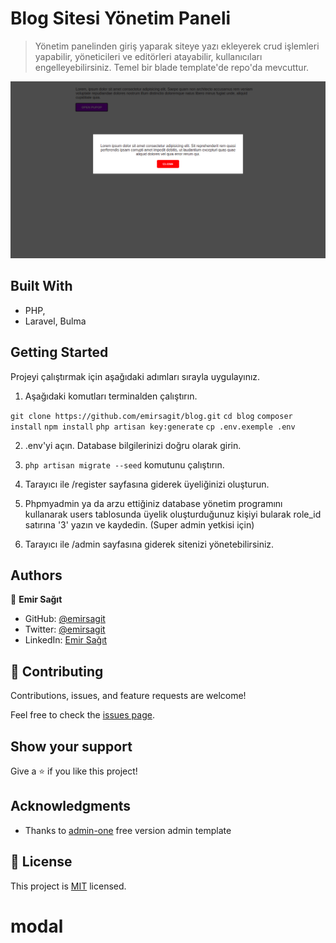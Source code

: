 # Blog Sitesi Yönetim Paneli

> Yönetim panelinden giriş yaparak siteye yazı ekleyerek crud işlemleri yapabilir, yöneticileri ve editörleri atayabilir, kullanıcıları engelleyebilirsiniz. Temel bir blade template'de repo'da mevcuttur.

![screenshot](./app_screenshot.png)

## Built With

- PHP,
- Laravel, Bulma

## Getting Started

Projeyi çalıştırmak için aşağıdaki adımları sırayla uygulayınız.

1. Aşağıdaki komutları terminalden çalıştırın.

```git clone https://github.com/emirsagit/blog.git```
```cd blog```
```composer install```
```npm install```
```php artisan key:generate```
```cp .env.exemple .env```

2. .env'yi açın. Database bilgilerinizi doğru olarak girin.

3. ```php artisan migrate --seed``` komutunu çalıştırın.

4. Tarayıcı ile /register sayfasına giderek üyeliğinizi oluşturun.

5. Phpmyadmin ya da arzu ettiğiniz database yönetim programını kullanarak users tablosunda üyelik oluşturduğunuz kişiyi bularak role_id satırına '3' yazın ve kaydedin. (Super admin yetkisi için)

6. Tarayıcı ile /admin sayfasına giderek sitenizi yönetebilirsiniz.

## Authors

👤 **Emir Sağıt**

- GitHub: [@emirsagit](https://github.com/emirsagit)
- Twitter: [@emirsagit](https://twitter.com/emirsagit)
- LinkedIn: [Emir Sağıt](https://www.linkedin.com/in/emir-sa%C4%9F%C4%B1t-633035188/)

## 🤝 Contributing

Contributions, issues, and feature requests are welcome!

Feel free to check the [issues page](../../issues/).

## Show your support

Give a ⭐️ if you like this project!

## Acknowledgments

- Thanks to [admin-one](https://github.com/user/repo/blob/branch/other_file.md) free version admin template

## 📝 License

This project is [MIT](./MIT.md) licensed.
# modal
